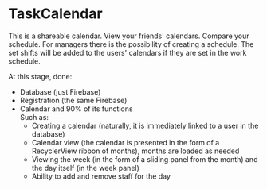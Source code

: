 # TaskCalendar
This is a shareable calendar.
View your friends' calendars.
Compare your schedule.
For managers there is the possibility of creating a schedule. The set shifts will be added to the users' calendars if they are set in the work schedule.

At this stage, done:
 - Database (just Firebase)
 - Registration (the same Firebase)
 - Calendar and 90% of its functions
   <br>Such as:
    - Creating a calendar (naturally, it is immediately linked to a user in the database)
    - Calendar view (the calendar is presented in the form of a RecyclerView ribbon of months), months are loaded as needed
    - Viewing the week (in the form of a sliding panel from the month) and the day itself (in the week panel)
    - Ability to add and remove staff for the day
